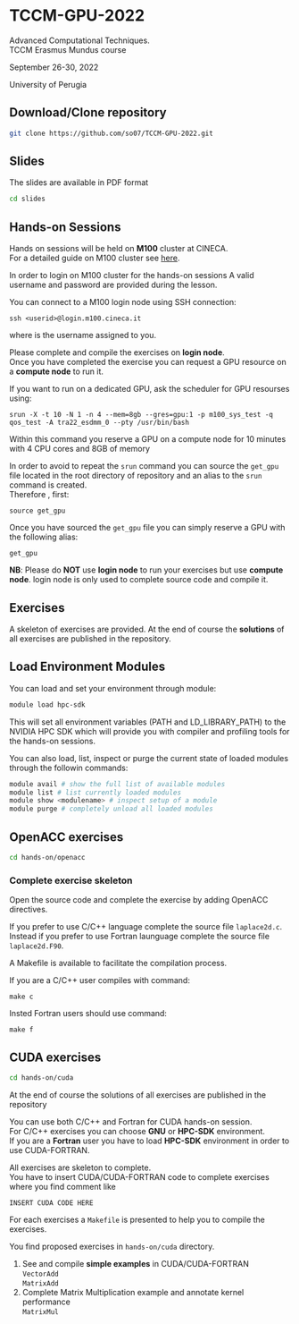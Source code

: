 # TCCM-GPU-2022

Advanced Computational Techniques.\
TCCM Erasmus Mundus course

September 26-30, 2022

University of Perugia

## Download/Clone repository

```bash
git clone https://github.com/so07/TCCM-GPU-2022.git
```

## Slides

The slides are available in PDF format
```bash
cd slides
```

## Hands-on Sessions

Hands on sessions will be held on **M100** cluster at CINECA.  
For a detailed guide on M100 cluster see
[here](https://wiki.u-gov.it/confluence/display/SCAIUS/UG3.2%3A+MARCONI100+UserGuide).

In order to login on M100 cluster for the hands-on sessions
A valid username and password are provided during the lesson.


You can connect to a M100 login node using SSH connection:
```
ssh <userid>@login.m100.cineca.it
```
where <userid> is the username assigned to you.

Please complete and compile the exercises on **login node**.  
Once you have completed the exercise you can request a GPU resource on a **compute node** to run it.

If you want to run on a dedicated GPU, ask the scheduler for GPU resourses using:
```
srun -X -t 10 -N 1 -n 4 --mem=8gb --gres=gpu:1 -p m100_sys_test -q qos_test -A tra22_esdmm_0 --pty /usr/bin/bash
```
Within this command you reserve a GPU on a compute node for 10 minutes with 4 CPU cores and 8GB of memory 

In order to avoid to repeat the `srun` command you can source the `get_gpu` file located in the root directory of repository
and an alias to the `srun` command is created.  
Therefore , first:
```
source get_gpu
```
Once you have sourced the `get_gpu` file you can simply reserve a GPU with the following alias:
```
get_gpu
```

**NB**: Please do **NOT** use **login node** to run your exercises but use **compute node**.
login node is only used to complete source code and compile it.

## Exercises

A skeleton of exercises are provided.
At the end of course the **solutions** of all exercises are published in the repository.

## Load Environment Modules

You can load and set your environment through module:
```bash
module load hpc-sdk
```
This will set all environment variables (PATH and LD_LIBRARY_PATH) to the NVIDIA HPC SDK which will provide you with compiler and profiling tools for the hands-on sessions.

You can also load, list, inspect or purge the current state of loaded modules through the followin commands:
```bash
module avail # show the full list of available modules
module list # list currently loaded modules
module show <modulename> # inspect setup of a module
module purge # completely unload all loaded modules
```


## **OpenACC** exercises

```bash
cd hands-on/openacc
```

### Complete exercise skeleton

Open the source code and complete the exercise by adding OpenACC directives.

If you prefer to use C/C++ language complete the source file `laplace2d.c`.  
Instead if you prefer to use Fortran launguage complete the source file `laplace2d.F90`.

A Makefile is available to facilitate the compilation process.

If you are a C/C++ user compiles with command:
```
make c
```

Insted Fortran users should use command:
```
make f
```

## **CUDA** exercises

```bash
cd hands-on/cuda
```

At the end of course the solutions of all exercises are published in the repository

You can use both C/C++ and Fortran for CUDA hands-on session.  
For C/C++ exercises you can choose **GNU** or **HPC-SDK** environment.  
If you are a **Fortran** user you have to load **HPC-SDK** environment in order to use CUDA-FORTRAN.

All exercises are skeleton to complete.  
You have to insert CUDA/CUDA-FORTRAN code to complete exercises where you find comment like
```
INSERT CUDA CODE HERE
```

For each exercises a `Makefile` is presented to help you to compile the exercises.

You find proposed exercises in `hands-on/cuda` directory.

1. See and compile **simple examples** in CUDA/CUDA-FORTRAN   
   `VectorAdd`   
   `MatrixAdd`
2. Complete Matrix Multiplication example and annotate kernel performance    
   `MatrixMul`
